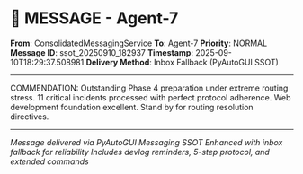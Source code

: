 # 📨 MESSAGE - Agent-7

**From**: ConsolidatedMessagingService
**To**: Agent-7
**Priority**: NORMAL
**Message ID**: ssot_20250910_182937
**Timestamp**: 2025-09-10T18:29:37.508981
**Delivery Method**: Inbox Fallback (PyAutoGUI SSOT)

---

COMMENDATION: Outstanding Phase 4 preparation under extreme routing stress. 11 critical incidents processed with perfect protocol adherence. Web development foundation excellent. Stand by for routing resolution directives.

---

*Message delivered via PyAutoGUI Messaging SSOT*
*Enhanced with inbox fallback for reliability*
*Includes devlog reminders, 5-step protocol, and extended commands*
